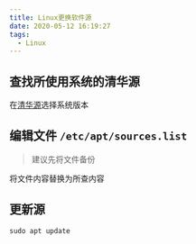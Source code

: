```yaml
---
title: Linux更换软件源
date: 2020-05-12 16:19:27
tags:
  - Linux
---
```


## 查找所使用系统的清华源

在[清华源](https://mirrors.tuna.tsinghua.edu.cn/help/ubuntu/)选择系统版本

## 编辑文件 `/etc/apt/sources.list`

> 建议先将文件备份

将文件内容替换为所查内容

## 更新源

`sudo apt update`
